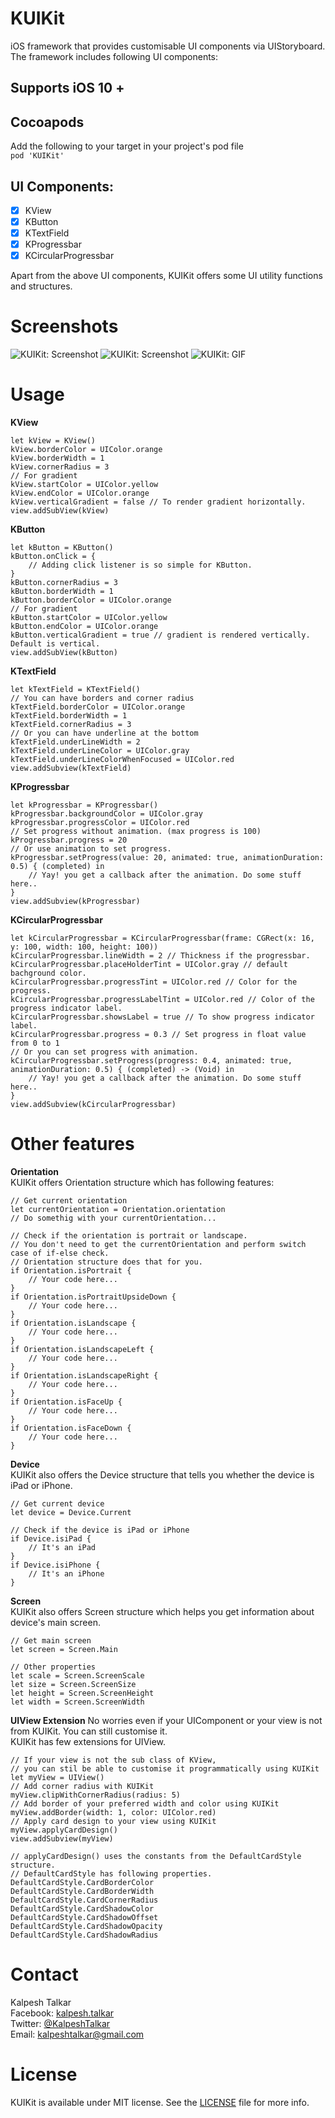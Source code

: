 # KUIKit
iOS framework that provides customisable UI components via UIStoryboard.
The framework includes following UI components:

## Supports iOS 10 +

## Cocoapods
Add the following to your target in your project's pod file
<br>
```pod 'KUIKit'```

## UI Components:

- [x] KView
- [x] KButton
- [x] KTextField
- [x] KProgressbar
- [x] KCircularProgressbar

Apart from the above UI components, KUIKit offers some UI utility functions and structures.

# Screenshots

![KUIKit: Screenshot](https://github.com/KalpeshTalkar/KUIKit/blob/master/Screenshots/KUIKit_SS_2.png)
![KUIKit: Screenshot](https://github.com/KalpeshTalkar/KUIKit/blob/master/Screenshots/KUIKit_SS_1.png)
![KUIKit: GIF](https://github.com/KalpeshTalkar/KUIKit/blob/master/Screenshots/KUIKit_ScreenRecord.gif)

# Usage

**KView**
```
let kView = KView()
kView.borderColor = UIColor.orange
kView.borderWidth = 1
kView.cornerRadius = 3
// For gradient
kView.startColor = UIColor.yellow
kView.endColor = UIColor.orange
kView.verticalGradient = false // To render gradient horizontally.
view.addSubView(kView)
```

**KButton**
```
let kButton = KButton()
kButton.onClick = {
    // Adding click listener is so simple for KButton.
}
kButton.cornerRadius = 3
kButton.borderWidth = 1
kButton.borderColor = UIColor.orange
// For gradient
kButton.startColor = UIColor.yellow
kButton.endColor = UIColor.orange
kButton.verticalGradient = true // gradient is rendered vertically. Default is vertical.
view.addSubView(kButton)
```

**KTextField**
```
let kTextField = KTextField()
// You can have borders and corner radius
kTextField.borderColor = UIColor.orange
kTextField.borderWidth = 1
kTextField.cornerRadius = 3
// Or you can have underline at the bottom
kTextField.underLineWidth = 2
kTextField.underLineColor = UIColor.gray
kTextField.underLineColorWhenFocused = UIColor.red
view.addSubview(kTextField)
```

**KProgressbar**
```
let kProgressbar = KProgressbar()
kProgressbar.backgroundColor = UIColor.gray
kProgressbar.progressColor = UIColor.red
// Set progress without animation. (max progress is 100)
kProgressbar.progress = 20
// Or use animation to set progress.
kProgressbar.setProgress(value: 20, animated: true, animationDuration: 0.5) { (completed) in
    // Yay! you get a callback after the animation. Do some stuff here..
}
view.addSubview(kProgressbar)
```

**KCircularProgressbar**
```
let kCircularProgressbar = KCircularProgressbar(frame: CGRect(x: 16, y: 100, width: 100, height: 100))
kCircularProgressbar.lineWidth = 2 // Thickness if the progressbar.
kCircularProgressbar.placeHolderTint = UIColor.gray // default bachground color.
kCircularProgressbar.progressTint = UIColor.red // Color for the progress.
kCircularProgressbar.progressLabelTint = UIColor.red // Color of the progress indicator label.
kCircularProgressbar.showsLabel = true // To show progress indicator label.
kCircularProgressbar.progress = 0.3 // Set progress in float value from 0 to 1
// Or you can set progress with animation.
kCircularProgressbar.setProgress(progress: 0.4, animated: true, animationDuration: 0.5) { (completed) -> (Void) in
    // Yay! you get a callback after the animation. Do some stuff here..
}
view.addSubview(kCircularProgressbar)
```

# Other features
**Orientation**
<br>
KUIKit offers Orientation structure which has following features:
```
// Get current orientation
let currentOrientation = Orientation.orientation
// Do somethig with your currentOrientation...

// Check if the orientation is portrait or landscape.
// You don't need to get the currentOrientation and perform switch case of if-else check.
// Orientation structure does that for you.
if Orientation.isPortrait {
    // Your code here...
}
if Orientation.isPortraitUpsideDown {
    // Your code here...
}
if Orientation.isLandscape {
    // Your code here...
}
if Orientation.isLandscapeLeft {
    // Your code here...
}
if Orientation.isLandscapeRight {
    // Your code here...
}
if Orientation.isFaceUp {
    // Your code here...
}
if Orientation.isFaceDown {
    // Your code here...
}
```

**Device**
<br>
KUIKit also offers the Device structure that tells you whether the device is iPad or iPhone.
```
// Get current device
let device = Device.Current

// Check if the device is iPad or iPhone
if Device.isiPad {
    // It's an iPad
}
if Device.isiPhone {
    // It's an iPhone
}
```

**Screen**
<br>
KUIKit also offers Screen structure which helps you get information about device's main screen.
```
// Get main screen
let screen = Screen.Main

// Other properties
let scale = Screen.ScreenScale
let size = Screen.ScreenSize
let height = Screen.ScreenHeight
let width = Screen.ScreenWidth
```

**UIView Extension**
No worries even if your UIComponent or your view is not from KUIKit. You can still customise it.
<br>
KUIKit has few extensions for UIView.
<br>
```
// If your view is not the sub class of KView,
// you can stil be able to customise it programmatically using KUIKit
let myView = UIView()
// Add corner radius with KUIKit
myView.clipWithCornerRadius(radius: 5)
// Add border of your preferred width and color using KUIKit
myView.addBorder(width: 1, color: UIColor.red)
// Apply card design to your view using KUIKit
myView.applyCardDesign()
view.addSubview(myView)

// applyCardDesign() uses the constants from the DefaultCardStyle structure.
// DefaultCardStyle has following properties.
DefaultCardStyle.CardBorderColor
DefaultCardStyle.CardBorderWidth
DefaultCardStyle.CardCornerRadius
DefaultCardStyle.CardShadowColor
DefaultCardStyle.CardShadowOffset
DefaultCardStyle.CardShadowOpacity
DefaultCardStyle.CardShadowRadius
```

# Contact

Kalpesh Talkar
<br>
Facebook: [kalpesh.talkar](https://www.facebook.com/kalpesh.talkar)
<br>
Twitter: [@KalpeshTalkar](https://twitter.com/kalpeshtalkar)
<br>
Email: kalpeshtalkar@gmail.com


# License

KUIKit is available under MIT license. See the [LICENSE](https://github.com/KalpeshTalkar/KUIKit/blob/master/LICENSE.md) file for more info.
